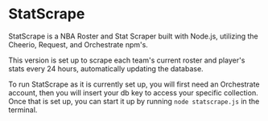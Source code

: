 # StatScrape

StatScrape is a NBA Roster and Stat Scraper built with Node.js, utilizing the Cheerio, Request, and Orchestrate npm's.

This version is set up to scrape each team's current roster and player's stats every 24 hours, automatically updating the database.

To run StatScrape as it is currently set up, you will first need an Orchestrate account, then you will insert your db key to access your specific collection.  Once that is set up, you can start it up by running `node statscrape.js` in the terminal.

